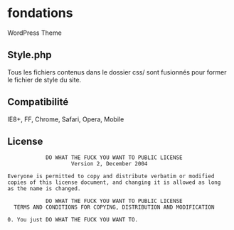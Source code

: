 # fondations
WordPress Theme

## Style.php

Tous les fichiers contenus dans le dossier css/ sont fusionnés pour former le fichier de style du site.

## Compatibilité

IE8+, FF, Chrome, Safari, Opera, Mobile


## License

                DO WHAT THE FUCK YOU WANT TO PUBLIC LICENSE
                        Version 2, December 2004

    Everyone is permitted to copy and distribute verbatim or modified
    copies of this license document, and changing it is allowed as long
    as the name is changed.

                DO WHAT THE FUCK YOU WANT TO PUBLIC LICENSE
      TERMS AND CONDITIONS FOR COPYING, DISTRIBUTION AND MODIFICATION

    0. You just DO WHAT THE FUCK YOU WANT TO.
